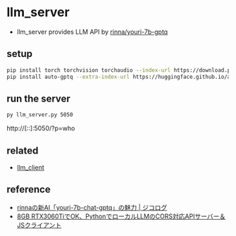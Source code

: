 # llm_server

- llm_server provides LLM API by [rinna/youri-7b-gptq](https://huggingface.co/rinna/youri-7b-gptq)

## setup

```sh
pip install torch torchvision torchaudio --index-url https://download.pytorch.org/whl/cu118
pip install auto-gptq --extra-index-url https://huggingface.github.io/autogptq-index/whl/cu118/
```

## run the server

```sh
py llm_server.py 5050
```
http://[::]:5050/?p=who

## related

- [llm_client](https://github.com/code4fukui/llm_client/)

## reference

- [rinnaの新AI「youri-7b-chat-gptq」の魅力 | ジコログ](https://self-development.info/rinna%E3%81%AE%E6%96%B0ai%E3%80%8Cyouri-7b-chat-gptq%E3%80%8D%E3%81%AE%E9%AD%85%E5%8A%9B/)
- [8GB RTX3060TiでOK、PythonでローカルLLMのCORS対応APIサーバー＆JSクライアント](https://fukuno.jig.jp/4140)
